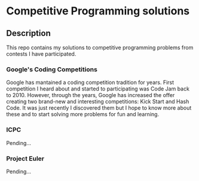 # Competitive Programming solutions

## Description

This repo contains my solutions to competitive programming problems from contests I have participated.

### Google's Coding Competitions

Google has mantained a coding competition tradition for years. First competition I heard about and started to participating was Code Jam back to 2010. However, through the years, Google has increased the offer creating two brand-new and interesting competitions: Kick Start and Hash Code. It was just recently I discovered them but I hope to know more about these  and to start solving more problems  for fun and learning.

### ICPC

Pending...

### Project Euler

Pending...
